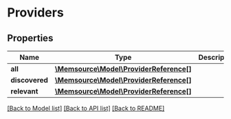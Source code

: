 # Providers

## Properties
Name | Type | Description | Notes
------------ | ------------- | ------------- | -------------
**all** | [**\Memsource\Model\ProviderReference[]**](ProviderReference.md) |  | [optional] 
**discovered** | [**\Memsource\Model\ProviderReference[]**](ProviderReference.md) |  | [optional] 
**relevant** | [**\Memsource\Model\ProviderReference[]**](ProviderReference.md) |  | [optional] 

[[Back to Model list]](../README.md#documentation-for-models) [[Back to API list]](../README.md#documentation-for-api-endpoints) [[Back to README]](../README.md)


